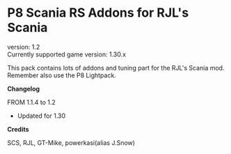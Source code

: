 # P8 Scania RS Addons for RJL's Scania

version: 1.2<br/>
Currently supported game version: 1.30.x

This pack contains lots of addons and tuning part for the RJL's Scania mod. Remember also use the P8 Lightpack.

<b>Changelog</b>

FROM 1.1.4 to 1.2

- Updated for 1.30


<b>Credits</b>

SCS, RJL, GT-Mike, powerkasi(alias J.Snow)
